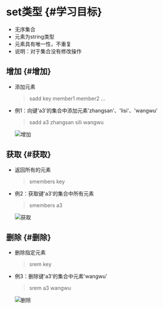 # set类型 {#学习目标}

* 无序集合
* 元素为string类型
* 元素具有唯一性，不重复
* 说明：对于集合没有修改操作

## 增加 {#增加}

* 添加元素

  > sadd key member1 member2 ...

* 例1：向键'a3'的集合中添加元素'zhangsan'、'lisi'、'wangwu'

  > sadd a3 zhangsan sili wangwu

  ![](/assets/p1_43.png "增加")

## 获取 {#获取}

* 返回所有的元素

  > smembers key

* 例2：获取键'a3'的集合中所有元素

  > smembers a3

  ![](/assets/p1_44.png "获取")

## 删除 {#删除}

* 删除指定元素

  > srem key

* 例3：删除键'a3'的集合中元素'wangwu'

  > srem a3 wangwu

  ![](/assets/p1_45.png "删除")



